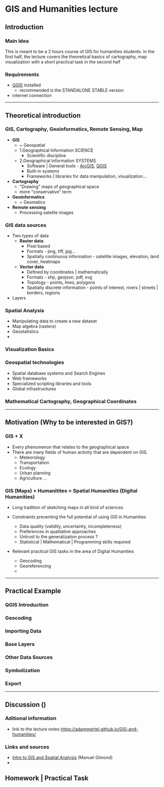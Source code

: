 # GIS and Humanities lecture

## Introduction

### Main Idea

This is meant to be a 2 hours course of GIS for humanities students. In the first half, the lecture covers the theoretical basics of cartography, map visualization with a short practical task in the second half

### Requirements

- [QGIS](https://www.qgis.org/en/site/) installed
  - recommended is the STANDALONE STABLE version
- internet connection

---

## Theoretical introduction

### GIS, Cartography, Geoinformatics, Remote Sensing, Map

- **GIS**
  - ~ Geospatial
  - 1.Geographical Information SCIENCE
    - Scientific discipline
  - 2.Geographical Information SYSTEMS
    - Software | General tools - [ArcGIS](https://www.arcgis.com/index.html), [QGIS](<(https://www.qgis.org/en/site/)>)
    - Built-in systems
    - Frameworks | libraries for data manipulation, visualization...
- **Cartography**
  - "Drawing" maps of geographical space
  - more "conservative" term
- **Geoinformatics**
  - ~ Geomatics
- **Remote sensing**
  - Processing satelite images

### GIS data sources

- Two types of data
  - **Raster data**
    - Pixel based
    - Formats - png, tiff, jpg...
    - Spatially continuous information - satellite images, elevation, land cover, heatmaps
  - **Vector data**
    - Defined by coordinates | mathematically
    - Formats - shp, geojson, pdf, svg
    - Topology - points, lines, polygons
    - Spatially discrete information - points of interest, rivers | streets | borders, regions
- Layers

### Spatial Analysis

- Manipulating data to create a new dataset
- Map algebra (rasters)
- Geostatistics
-

### Visualization Basics

### Geospatial technologies

- Spatial database systems and Search Engines
- Web frameworks
- Specialized scripting libraries and tools
- Global infrastructures

### Mathematical Cartography, Geographical Coordinates

---

## Motivation (Why to be interested in GIS?)

### GIS + X

- Every phenomenon that relates to the geographical space
- There are many fields of human activity that are dependent on GIS.
  - Meteorology
  - Transportation
  - Ecology
  - Urban planning
  - Agriculture
    ...

### GIS (Maps) + Humanitites = Spatial Humanities (Digital Humanities)

- Long tradition of sketching maps in all kind of sciences
- Constraints preventing the full potential of using GIS in Humanities

  - Data quality (validity, uncertainty, incompleteness)
  - Preferences in qualitative approaches
  - Untrust to the generalization process ?
  - Statistical | Mathematical | Programming skills required

- Relevant practical GIS tasks in the area of Digital Humanities
  - Geocoding
  - Georeferencing
  -

---

## Practical Example

### QGIS Introduction

### Geocoding

### Importing Data

### Base Layers

### Other Data Sources

### Symbolization

### Export

---

## Discussion ()

### Aditional information

- link to the lecture notes https://adammertel.github.io/GIS-and-humanities/

### Links and sources

- [Intro to GIS and Spatial Analysis](https://mgimond.github.io/Spatial/index.html) (Manuel Gimond)
-

## Homework | Practical Task

